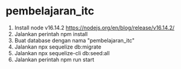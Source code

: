 # pembelajaran_itc

1. Install node v16.14.2 https://nodejs.org/en/blog/release/v16.14.2/
2. Jalankan perintah npm install
3. Buat database dengan nama "pembelajaran_itc"
4. Jalankan npx sequelize db:migrate
5. Jalankan npx sequelize-cli db:seed:all
6. Jalankan perintah npm run start
